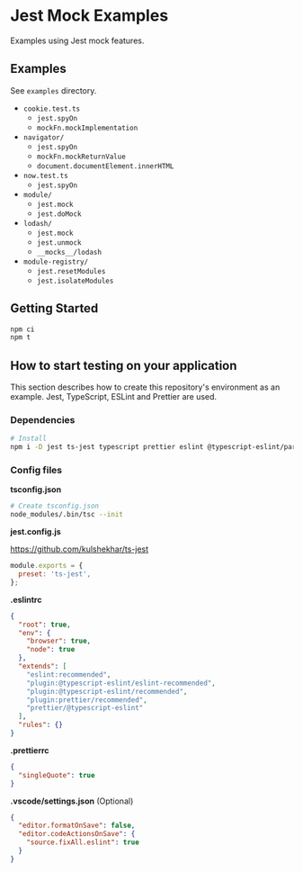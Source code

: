 # Jest Mock Examples

Examples using Jest mock features.

## Examples

See `examples` directory.

- `cookie.test.ts`
  - `jest.spyOn`
  - `mockFn.mockImplementation`
- `navigator/`
  - `jest.spyOn`
  - `mockFn.mockReturnValue`
  - `document.documentElement.innerHTML`
- `now.test.ts`
  - `jest.spyOn`
- `module/`
  - `jest.mock`
  - `jest.doMock`
- `lodash/`
  - `jest.mock`
  - `jest.unmock`
  - `__mocks__/lodash`
- `module-registry/`
  - `jest.resetModules`
  - `jest.isolateModules`

## Getting Started

```sh
npm ci
npm t
```

## How to start testing on your application

This section describes how to create this repository's environment as an example. Jest, TypeScript, ESLint and Prettier are used.

### Dependencies

```sh
# Install
npm i -D jest ts-jest typescript prettier eslint @typescript-eslint/parser @typescript-eslint/eslint-plugin eslint-config-prettier eslint-plugin-prettier
```

### Config files

**tsconfig.json**

```sh
# Create tsconfig.json
node_modules/.bin/tsc --init
```

**jest.config.js**

https://github.com/kulshekhar/ts-jest

```js
module.exports = {
  preset: 'ts-jest',
};
```

**.eslintrc**

```json
{
  "root": true,
  "env": {
    "browser": true,
    "node": true
  },
  "extends": [
    "eslint:recommended",
    "plugin:@typescript-eslint/eslint-recommended",
    "plugin:@typescript-eslint/recommended",
    "plugin:prettier/recommended",
    "prettier/@typescript-eslint"
  ],
  "rules": {}
}
```

**.prettierrc**

```json
{
  "singleQuote": true
}
```

**.vscode/settings.json** (Optional)

```json
{
  "editor.formatOnSave": false,
  "editor.codeActionsOnSave": {
    "source.fixAll.eslint": true
  }
}
```
